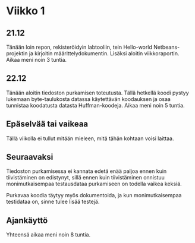 # Viikko 1
## 21.12
Tänään loin repon, rekisteröidyin labtooliin, tein
Hello-world Netbeans-projektin ja kirjoitin
määrittelydokumentin. Lisäksi aloitin viikkoraportin.
Aikaa meni noin 3 tuntia.

## 22.12
Tänään aloitin tiedoston purkamisen toteutusta. Tällä
hetkellä koodi pystyy lukemaan byte-taulukosta datassa
käytettävän koodauksen ja osaa tunnistaa koodatusta
datasta Huffman-koodeja. Aikaa meni noin 5 tuntia.

## Epäselvää tai vaikeaa
Tällä viikolla ei tullut mitään mieleen, mitä tähän
kohtaan voisi laittaa.

## Seuraavaksi
Tiedoston purkamisessa ei kannata edetä enää paljoa
ennen kuin tiivistäminen on edistynyt, sillä ennen kuin
tiivistäminen onnistuu monimutkaisempaa testausdataa
purkamiseen on todella vaikea keksiä.

Purkavaa koodia täytyy myös dokumentoida, ja kun
monimutkaisempaa testidataa on, sinne tulee lisää testejä.

## Ajankäyttö
Yhteensä aikaa meni noin 8 tuntia.
